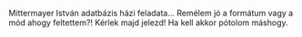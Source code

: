 Mittermayer István adatbázis házi feladata...
Remélem jó a formátum vagy a mód ahogy feltettem?!
Kérlek majd jelezd! Ha kell akkor pótolom máshogy.
